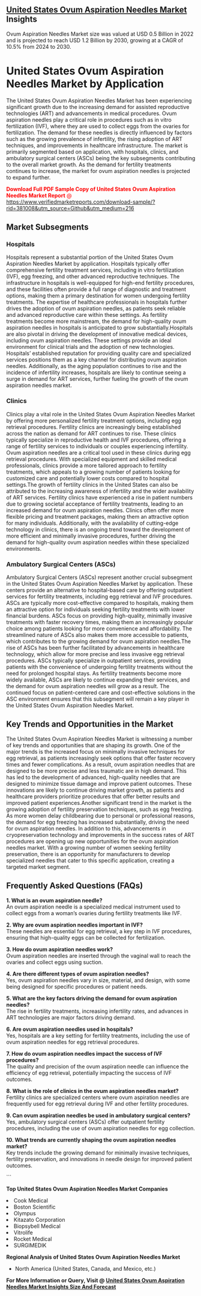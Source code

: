 <h2><a href="https://www.verifiedmarketreports.com/download-sample/?rid=381008&amp;utm_source=Github&amp;utm_medium=216" target="_blank">United States Ovum Aspiration Needles Market</a> Insights</h2><p>Ovum Aspiration Needles Market size was valued at USD 0.5 Billion in 2022 and is projected to reach USD 1.2 Billion by 2030, growing at a CAGR of 10.5% from 2024 to 2030.</p><p><h1>United States Ovum Aspiration Needles Market by Application</h1><p>The United States Ovum Aspiration Needles Market has been experiencing significant growth due to the increasing demand for assisted reproductive technologies (ART) and advancements in medical procedures. Ovum aspiration needles play a critical role in procedures such as in vitro fertilization (IVF), where they are used to collect eggs from the ovaries for fertilization. The demand for these needles is directly influenced by factors such as the growing prevalence of infertility, the rising adoption of ART techniques, and improvements in healthcare infrastructure. The market is primarily segmented based on application, with hospitals, clinics, and ambulatory surgical centers (ASCs) being the key subsegments contributing to the overall market growth. As the demand for fertility treatments continues to increase, the market for ovum aspiration needles is projected to expand further. <p><span class=""><span style="color: #ff0000;"><strong>Download Full PDF Sample Copy of United States Ovum Aspiration Needles Market Report</strong> @ </span><a href="https://www.verifiedmarketreports.com/download-sample/?rid=381008&amp;utm_source=Github&amp;utm_medium=216" target="_blank">https://www.verifiedmarketreports.com/download-sample/?rid=381008&amp;utm_source=Github&amp;utm_medium=216</a></span></p></p><h2>Market Subsegments</h2><h3>Hospitals</h3><p>Hospitals represent a substantial portion of the United States Ovum Aspiration Needles Market by application. Hospitals typically offer comprehensive fertility treatment services, including in vitro fertilization (IVF), egg freezing, and other advanced reproductive techniques. The infrastructure in hospitals is well-equipped for high-end fertility procedures, and these facilities often provide a full range of diagnostic and treatment options, making them a primary destination for women undergoing fertility treatments. The expertise of healthcare professionals in hospitals further drives the adoption of ovum aspiration needles, as patients seek reliable and advanced reproductive care within these settings. As fertility treatments become more mainstream, the demand for high-quality ovum aspiration needles in hospitals is anticipated to grow substantially.Hospitals are also pivotal in driving the development of innovative medical devices, including ovum aspiration needles. These settings provide an ideal environment for clinical trials and the adoption of new technologies. Hospitals’ established reputation for providing quality care and specialized services positions them as a key channel for distributing ovum aspiration needles. Additionally, as the aging population continues to rise and the incidence of infertility increases, hospitals are likely to continue seeing a surge in demand for ART services, further fueling the growth of the ovum aspiration needles market.<h3>Clinics</h3><p>Clinics play a vital role in the United States Ovum Aspiration Needles Market by offering more personalized fertility treatment options, including egg retrieval procedures. Fertility clinics are increasingly being established across the nation as demand for ART continues to rise. These clinics typically specialize in reproductive health and IVF procedures, offering a range of fertility services to individuals or couples experiencing infertility. Ovum aspiration needles are a critical tool used in these clinics during egg retrieval procedures. With specialized equipment and skilled medical professionals, clinics provide a more tailored approach to fertility treatments, which appeals to a growing number of patients looking for customized care and potentially lower costs compared to hospital settings.The growth of fertility clinics in the United States can also be attributed to the increasing awareness of infertility and the wider availability of ART services. Fertility clinics have experienced a rise in patient numbers due to growing societal acceptance of fertility treatments, leading to an increased demand for ovum aspiration needles. Clinics often offer more flexible pricing and treatment packages, making them an attractive option for many individuals. Additionally, with the availability of cutting-edge technology in clinics, there is an ongoing trend toward the development of more efficient and minimally invasive procedures, further driving the demand for high-quality ovum aspiration needles within these specialized environments.<h3>Ambulatory Surgical Centers (ASCs)</h3><p>Ambulatory Surgical Centers (ASCs) represent another crucial subsegment in the United States Ovum Aspiration Needles Market by application. These centers provide an alternative to hospital-based care by offering outpatient services for fertility treatments, including egg retrieval and IVF procedures. ASCs are typically more cost-effective compared to hospitals, making them an attractive option for individuals seeking fertility treatments with lower financial burdens. ASCs focus on providing high-quality, minimally invasive treatments with faster recovery times, making them an increasingly popular choice among patients looking for more convenience and affordability. The streamlined nature of ASCs also makes them more accessible to patients, which contributes to the growing demand for ovum aspiration needles.The rise of ASCs has been further facilitated by advancements in healthcare technology, which allow for more precise and less invasive egg retrieval procedures. ASCs typically specialize in outpatient services, providing patients with the convenience of undergoing fertility treatments without the need for prolonged hospital stays. As fertility treatments become more widely available, ASCs are likely to continue expanding their services, and the demand for ovum aspiration needles will grow as a result. The continued focus on patient-centered care and cost-effective solutions in the ASC environment ensures that this subsegment will remain a key player in the United States Ovum Aspiration Needles Market.<h2>Key Trends and Opportunities in the Market</h2><p>The United States Ovum Aspiration Needles Market is witnessing a number of key trends and opportunities that are shaping its growth. One of the major trends is the increased focus on minimally invasive techniques for egg retrieval, as patients increasingly seek options that offer faster recovery times and fewer complications. As a result, ovum aspiration needles that are designed to be more precise and less traumatic are in high demand. This has led to the development of advanced, high-quality needles that are designed to minimize tissue damage and improve patient outcomes. These innovations are likely to continue driving market growth, as patients and healthcare providers prioritize procedures that offer better results and improved patient experiences.Another significant trend in the market is the growing adoption of fertility preservation techniques, such as egg freezing. As more women delay childbearing due to personal or professional reasons, the demand for egg freezing has increased substantially, driving the need for ovum aspiration needles. In addition to this, advancements in cryopreservation technology and improvements in the success rates of ART procedures are opening up new opportunities for the ovum aspiration needles market. With a growing number of women seeking fertility preservation, there is an opportunity for manufacturers to develop specialized needles that cater to this specific application, creating a targeted market segment.<h2>Frequently Asked Questions (FAQs)</h2><p><strong>1. What is an ovum aspiration needle?</strong><br>An ovum aspiration needle is a specialized medical instrument used to collect eggs from a woman’s ovaries during fertility treatments like IVF.</p><p><strong>2. Why are ovum aspiration needles important in IVF?</strong><br>These needles are essential for egg retrieval, a key step in IVF procedures, ensuring that high-quality eggs can be collected for fertilization.</p><p><strong>3. How do ovum aspiration needles work?</strong><br>Ovum aspiration needles are inserted through the vaginal wall to reach the ovaries and collect eggs using suction.</p><p><strong>4. Are there different types of ovum aspiration needles?</strong><br>Yes, ovum aspiration needles vary in size, material, and design, with some being designed for specific procedures or patient needs.</p><p><strong>5. What are the key factors driving the demand for ovum aspiration needles?</strong><br>The rise in fertility treatments, increasing infertility rates, and advances in ART technologies are major factors driving demand.</p><p><strong>6. Are ovum aspiration needles used in hospitals?</strong><br>Yes, hospitals are a key setting for fertility treatments, including the use of ovum aspiration needles for egg retrieval procedures.</p><p><strong>7. How do ovum aspiration needles impact the success of IVF procedures?</strong><br>The quality and precision of the ovum aspiration needle can influence the efficiency of egg retrieval, potentially impacting the success of IVF outcomes.</p><p><strong>8. What is the role of clinics in the ovum aspiration needles market?</strong><br>Fertility clinics are specialized centers where ovum aspiration needles are frequently used for egg retrieval during IVF and other fertility procedures.</p><p><strong>9. Can ovum aspiration needles be used in ambulatory surgical centers?</strong><br>Yes, ambulatory surgical centers (ASCs) offer outpatient fertility procedures, including the use of ovum aspiration needles for egg collection.</p><p><strong>10. What trends are currently shaping the ovum aspiration needles market?</strong><br>Key trends include the growing demand for minimally invasive techniques, fertility preservation, and innovations in needle design for improved patient outcomes.</p>```</p><p><strong>Top United States Ovum Aspiration Needles Market Companies</strong></p><div data-test-id=""><p><li>Cook Medical</li><li> Boston Scientific</li><li> Olympus</li><li> Kitazato Corporation</li><li> Biopsybell Medical</li><li> Vitrolife</li><li> Rocket Medical</li><li> SURGIMEDIK</li></p><div><strong>Regional Analysis of&nbsp;United States Ovum Aspiration Needles Market</strong></div><ul><li dir="ltr"><p dir="ltr">North America&nbsp;(United States, Canada, and Mexico, etc.)</p></li></ul><p><strong>For More Information or Query, Visit @&nbsp;</strong><strong><a href="https://www.verifiedmarketreports.com/product/ovum-aspiration-needles-market/?utm_source=Github&amp;utm_medium=216" target="_blank">United States Ovum Aspiration Needles Market Insights Size And Forecast</a></strong></p></div>
